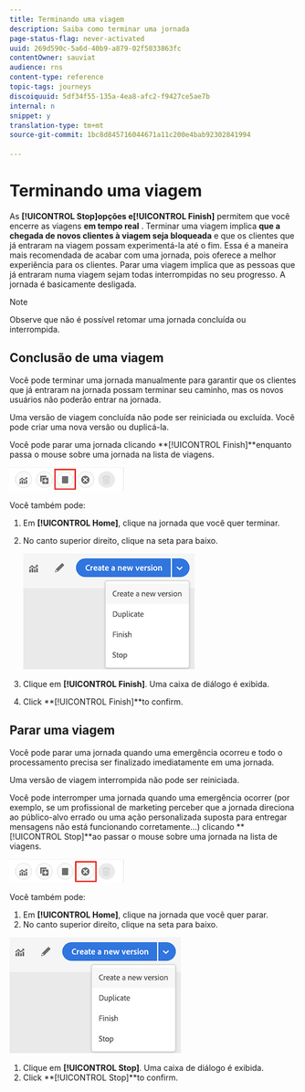 ```yaml
---
title: Terminando uma viagem
description: Saiba como terminar uma jornada
page-status-flag: never-activated
uuid: 269d590c-5a6d-40b9-a879-02f5033863fc
contentOwner: sauviat
audience: rns
content-type: reference
topic-tags: journeys
discoiquuid: 5df34f55-135a-4ea8-afc2-f9427ce5ae7b
internal: n
snippet: y
translation-type: tm+mt
source-git-commit: 1bc8d845716044671a11c200e4bab92302841994

---
```



# Terminando uma viagem

As **[!UICONTROL Stop]**opções e**[!UICONTROL Finish]** permitem que você encerre as viagens **em tempo real** . Terminar uma viagem implica **que a chegada de novos clientes à viagem seja bloqueada** e que os clientes que já entraram na viagem possam experimentá-la até o fim. Essa é a maneira mais recomendada de acabar com uma jornada, pois oferece a melhor experiência para os clientes. Parar uma viagem implica que as pessoas que já entraram numa viagem sejam todas interrompidas no seu progresso. A jornada é basicamente desligada.

>[!NOTE]
>
>Observe que não é possível retomar uma jornada concluída ou interrompida.

## Conclusão de uma viagem

Você pode terminar uma jornada manualmente para garantir que os clientes que já entraram na jornada possam terminar seu caminho, mas os novos usuários não poderão entrar na jornada.

Uma versão de viagem concluída não pode ser reiniciada ou excluída. Você pode criar uma nova versão ou duplicá-la.

Você pode parar uma jornada clicando **[!UICONTROL Finish]**enquanto passa o mouse sobre uma jornada na lista de viagens.

![](../assets/do-not-localize/journey-finish-quick-action.png)

Você também pode:

1. Em **[!UICONTROL Home]**, clique na jornada que você quer terminar.
1. No canto superior direito, clique na seta para baixo.

   ![](../assets/finish_drop_down_list.png)

1. Clique em **[!UICONTROL Finish]**. Uma caixa de diálogo é exibida.
1. Click **[!UICONTROL Finish]**to confirm.

## Parar uma viagem

Você pode parar uma jornada quando uma emergência ocorreu e todo o processamento precisa ser finalizado imediatamente em uma jornada.

Uma versão de viagem interrompida não pode ser reiniciada.

Você pode interromper uma jornada quando uma emergência ocorrer (por exemplo, se um profissional de marketing perceber que a jornada direciona ao público-alvo errado ou uma ação personalizada suposta para entregar mensagens não está funcionando corretamente...) clicando **[!UICONTROL Stop]**ao passar o mouse sobre uma jornada na lista de viagens.

![](../assets/do-not-localize/journey-stop-quick-action.png)

Você também pode:

1. Em **[!UICONTROL Home]**, clique na jornada que você quer parar.
1. No canto superior direito, clique na seta para baixo.

![](../assets/finish_drop_down_list.png)

1. Clique em **[!UICONTROL Stop]**. Uma caixa de diálogo é exibida.
1. Click **[!UICONTROL Stop]**to confirm.
